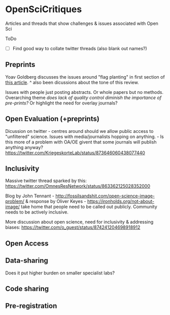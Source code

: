 # OpenSciCritiques
Articles and threads that show challenges &amp; issues associated with Open Sci

ToDo
- [ ] Find good way to collate twitter threads (also blank out names?)

## Preprints
Yoav Goldberg discusses the issues around "flag planting" in first section of [this article](https://medium.com/@yoav.goldberg/an-adversarial-review-of-adversarial-generation-of-natural-language-409ac3378bd7). 
^ also been dicussions about the tone of this review.

Issues with people just posting abstracts. Or whole papers but no methods. Overarching theme *does lack of quality control diminish the importance of pre-prints?* Or highlight the need for overlay journals?

## Open Evaluation (+preprints)
Dicussion on twitter - centres around should we allow public access to "unfiltered" science. Issues with media/journalists hopping on anything. - Is this more of a problem with OA/OE givent that some journals will publish anything anyway? 
https://twitter.com/KriegeskorteLab/status/873646060438077440

## Inclusivity
Massive twitter thread sparked by this: https://twitter.com/OmnesResNetwork/status/863362125028352000

Blog by John Tennant - http://fossilsandshit.com/open-science-image-problem/
& response by Oliver Keyes - https://ironholds.org/not-about-image/
take home that people need to be called out publicly. Community needs to be actively inclusive.

More discussion about open science, need for inclusivity & addressing biases: https://twitter.com/o_guest/status/874241204698918912

## Open Access


## Data-sharing
Does it put higher burden on smaller specialist labs?

## Code sharing


## Pre-registration
